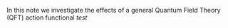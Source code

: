 In this note we investigate the effects of a general Quantum Field Theory (QFT) action functional
$test$
